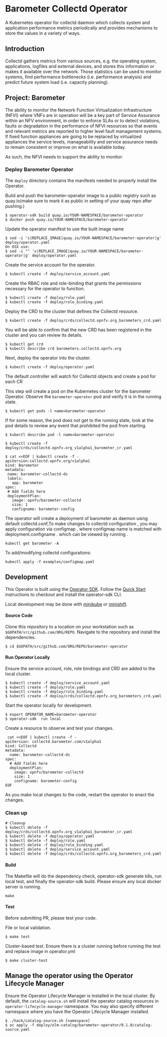 # Barometer Collectd Operator

A Kubernetes operator for collectd daemon which collects system and application performance metrics periodically and provides mechanisms to store the values in a variety of ways.

## Introduction

Collectd gathers metrics from various sources, e.g. the operating system, applications, logfiles and external devices, and stores this information or makes it available over the network. Those statistics can be used to monitor systems, find performance bottlenecks (i.e. performance analysis) and predict future system load (i.e. capacity planning). 

## Project: Barometer 

The ability to monitor the Network Function Virtualization Infrastructure (NFVI) where VNFs are in operation will be a key part of Service Assurance within an NFV environment, in order to enforce SLAs or to detect violations, faults or degradation in the performance of NFVI resources so that events and relevant metrics are reported to higher level fault management systems. If fixed function appliances are going to be replaced by virtualized appliances the service levels, manageability and service assurance needs to remain consistent or improve on what is available today.

As such, the NFVI needs to support the ability to monitor:


### Deploy Barometer Operator

The `deploy` directory contains the manifests needed to properly install the
Operator.

 Build and push the barometer-operator image to a public registry such as quay.io(make sure to mark it as public in setting of your quay repo after pushing.)
 ```
$ operator-sdk build quay.io/YOUR-NAMESPACE/barometer-operator
$ docker push quay.io/YOUR-NAMESPACE/barometer-operator

```

 Update the operator manifest to use the built image name

 ```
$ sed -i 's|REPLACE_IMAGE|quay.io/YOUR-NAMESPACE/barometer-operator|g' deploy/operator.yaml
 On OSX use:
$ sed -i "" 's|REPLACE_IMAGE|quay.io/YOUR-NAMESPACE/barometer-operator|g' deploy/operator.yaml

```
Create the service account for the operator.

```
$ kubectl create -f deploy/service_account.yaml
```

Create the RBAC role and role-binding that grants the permissions
necessary for the operator to function.

```
$ kubectl create -f deploy/role.yaml
$ kubectl create -f deploy/role_binding.yaml
```

Deploy the CRD to the cluster that defines the Collectd resource.

```
$ kubectl create -f deploy/crds/collectd.opnfv.org_barometers_crd.yaml
```
You will be able to confirm that the new CRD has been registered in the cluster and you can review its details.

```
$ kubectl get crd
$ kubectl describe crd barometers.collectd.opnfv.org
```


Next, deploy the operator into the cluster.

```
$ kubectl create -f deploy/operator.yaml
```
 The default controller will watch for Collectd objects and create a pod for each CR

This step will create a pod on the Kubernetes cluster for the barometer Operator.
Observe the `barometer-operator` pod and verify it is in the running state.

```
$ kubectl get pods -l name=barometer-operator
```

If for some reason, the pod does not get to the running state, look at the
pod details to review any event that prohibited the pod from starting.

```
$ kubectl describe pod -l name=barometer-operator
```

 ```
$ kubectl create -f deploy/crds/collectd.opnfv.org_v1alpha1_barometer_cr.yaml
```

 ```
$ cat <<EOF | kubectl create -f - 
apiVersion:collectd.opnfv.org/v1alpha1
kind: Barometer
metadata:
  name: barometer-collectd-ds
  labels:
    app: barometer
spec:
  # Add fields here
  deploymentPlan: 
    image: opnfv/barometer-collectd
    size: 1
    configname: barometer-config    
```


The operator will create a deployment of  barometer as daemon using default collectd.conf,To make changes to collectd configuration , you may apply configuration via configmap , where configmap name is matched with deployment.configname .
which can be viewed by running .

```
kubectl get barometer -A
```



To  add/modifying collectd configurations:
```
kubectl apply -f examples/configmap.yaml

```





## Development

This Operator is built using the [Operator SDK](https://github.com/operator-framework/operator-sdk). Follow the [Quick Start](https://github.com/operator-framework/operator-sdk) instructions to checkout and install the operator-sdk CLI.

Local development may be done with [minikube](https://github.com/kubernetes/minikube) or [minishift](https://www.okd.io/minishift/).

#### Source Code

Clone this repository to a location on your workstation such as `$GOPATH/src/github.com/ORG/REPO`. Navigate to the repository and install the dependencies.

```
$ cd $GOPATH/src/github.com/ORG/REPO/barometer-operator
```

#### Run Operator Locally

Ensure the service account, role, role bindings and CRD are added to  the local cluster.

```
$ kubectl create -f deploy/service_account.yaml
$ kubectl create -f deploy/role.yaml
$ kubectl create -f deploy/role_binding.yaml
$ kubectl create -f deploy/crds/collectd.opnfv.org_barometers_crd.yaml
```

Start the operator locally for development.

```
$ export OPERATOR_NAME=barometer-operator
$ operator-sdk  run local
```

Create a  resource to observe and test your changes.

```console
 cat <<EOF | kubectl create -f -
apiVersion: collectd.barometer.com/v1alpha1
kind: Collectd
metadata:
  name: barometer-collectd-ds
spec:
  # Add fields here
  deploymentPlan: 
    image: opnfv/barometer-collectd
    size: 1
    configname: barometer-config    
EOF
```

As you make local changes to the code, restart the operator to enact the changes.

### Clean up
```
# Cleanup
$ kubectl delete -f deploy/crds/collectd.opnfv.org_v1alpha1_barometer_cr.yaml
$ kubectl delete -f deploy/operator.yaml
$ kubectl delete -f deploy/role.yaml
$ kubectl delete -f deploy/role_binding.yaml
$ kubectl delete -f deploy/service_account.yaml
$ kubectl delete -f deploy/crds/collectd.opnfv.org_barometers_crd.yaml

```

#### Build

The Makefile will do the dependency check, operator-sdk generate k8s, run local test, and finally the operator-sdk build. Please ensure any local docker server is running.

```
make
```

#### Test

Before submitting PR, please test your code. 

File or local validation.
```
$ make test
```

Cluster-based test. 
Ensure there is a cluster running before running the test and replace image in operator.yml

```
$ make cluster-test
```

## Manage the operator using the Operator Lifecycle Manager

Ensure the Operator Lifecycle Manager is installed in the local cluster.  By default, the `catalog-source.sh` will install the operator catalog resources in `operator-lifecycle-manager` namespace.  You may also specify different namespace where you have the Operator Lifecycle Manager installed.

```
$ ./hack/catalog-source.sh [namespace]
$ oc apply -f deploy/olm-catalog/barometer-operator/0.1.0/catalog-source.yaml
```
